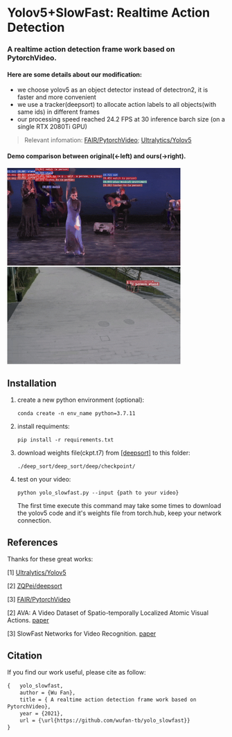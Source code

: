 # Yolov5+SlowFast: Realtime Action Detection

### A realtime action detection frame work based on PytorchVideo. 

#### Here are some details about our modification:

- we choose yolov5 as an object detector instead of detectron2, it is faster and more convenient
- we use a tracker(deepsort) to allocate action labels to all objects(with same ids) in different frames
- our processing speed reached 24.2 FPS at 30 inference barch size (on a single RTX 2080Ti GPU)

> Relevant infomation: [FAIR/PytorchVideo](https://github.com/facebookresearch/pytorchvideo); [Ultralytics/Yolov5](https://github.com/ultralytics/yolov5)

#### Demo comparison between original(<-left) and ours(->right).

<img src="./demo/ava_slowfast.gif" width="400" /><img src="./demo/yolov5+slowfast.gif" width="400" />

## Installation

1. create a new python environment (optional):

   ```
   conda create -n env_name python=3.7.11
   ```

2. install requiments:

   ```
   pip install -r requirements.txt
   ```

3. download weights file(ckpt.t7) from [[deepsort]](https://drive.google.com/drive/folders/1xhG0kRH1EX5B9_Iz8gQJb7UNnn_riXi6) to this folder:

   ```
   ./deep_sort/deep_sort/deep/checkpoint/
   ```

4. test on your video:

   ```
   python yolo_slowfast.py --input {path to your video}
   ```

   The first time execute this command may take some times to download the yolov5 code and it's weights file from torch.hub, keep your network connection.

## References

Thanks for these great works:

[1] [Ultralytics/Yolov5](https://github.com/ultralytics/yolov5)

[2] [ZQPei/deepsort](https://github.com/ZQPei/deep_sort_pytorch) 

[3] [FAIR/PytorchVideo](https://github.com/facebookresearch/pytorchvideo)

[2] AVA: A Video Dataset of Spatio-temporally Localized Atomic Visual Actions. [paper](https://arxiv.org/pdf/1705.08421.pdf)

[3] SlowFast Networks for Video Recognition. [paper](https://arxiv.org/pdf/1812.03982.pdf)

## Citation

If you find our work useful, please cite as follow:

```
{   yolo_slowfast,
    author = {Wu Fan},
    title = { A realtime action detection frame work based on PytorchVideo},
    year = {2021},
    url = {\url{https://github.com/wufan-tb/yolo_slowfast}}
}
```





